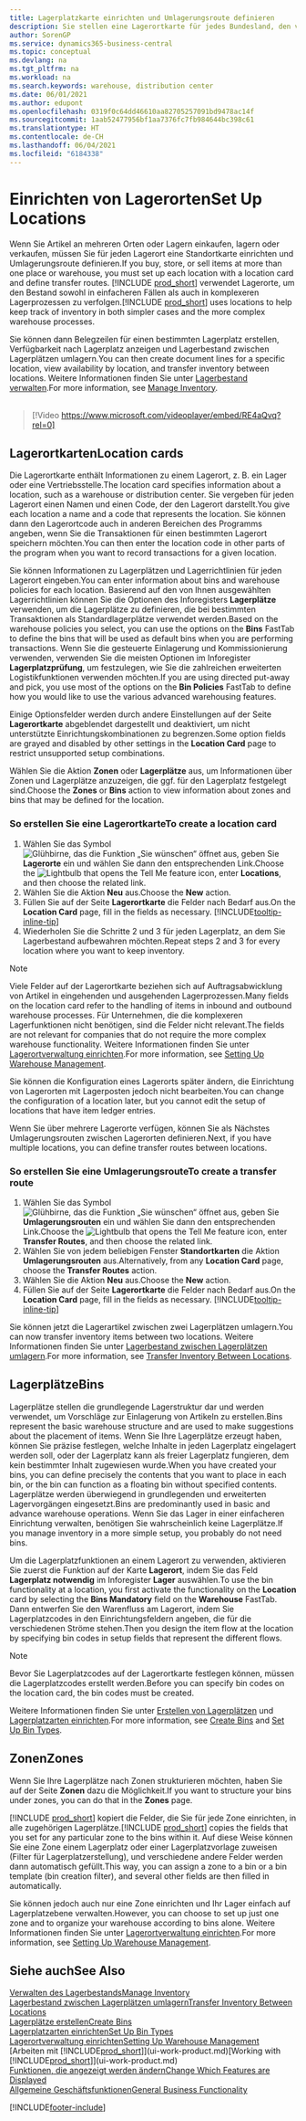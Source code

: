 ```yaml
---
title: Lagerplatzkarte einrichten und Umlagerungsroute definieren
description: Sie stellen eine Lagerortkarte für jedes Bundesland, den von Lagerartikel speichern, beispielsweise, ein Lager oder eine Vertriebsstelle und Einrichtungsrouten, um Artikel zwischen Lagerorten umlagern erstellen.
author: SorenGP
ms.service: dynamics365-business-central
ms.topic: conceptual
ms.devlang: na
ms.tgt_pltfrm: na
ms.workload: na
ms.search.keywords: warehouse, distribution center
ms.date: 06/01/2021
ms.author: edupont
ms.openlocfilehash: 0319f0c64dd46610aa82705257091bd9478ac14f
ms.sourcegitcommit: 1aab52477956bf1aa7376fc7fb984644bc398c61
ms.translationtype: HT
ms.contentlocale: de-CH
ms.lasthandoff: 06/04/2021
ms.locfileid: "6184338"
---
```

# <a name="set-up-locations"></a><span data-ttu-id="3982b-103">Einrichten von Lagerorten</span><span class="sxs-lookup"><span data-stu-id="3982b-103">Set Up Locations</span></span>

<span data-ttu-id="3982b-104">Wenn Sie Artikel an mehreren Orten oder Lagern einkaufen, lagern oder verkaufen, müssen Sie für jeden Lagerort eine Standortkarte einrichten und Umlagerungsroute definieren.</span><span class="sxs-lookup"><span data-stu-id="3982b-104">If you buy, store, or sell items at more than one place or warehouse, you must set up each location with a location card and define transfer routes.</span></span> <span data-ttu-id="3982b-105">[!INCLUDE [prod_short](includes/prod_short.md)] verwendet Lagerorte, um den Bestand sowohl in einfacheren Fällen als auch in komplexeren Lagerprozessen zu verfolgen.</span><span class="sxs-lookup"><span data-stu-id="3982b-105">[!INCLUDE [prod_short](includes/prod_short.md)] uses locations to help keep track of inventory in both simpler cases and the more complex warehouse processes.</span></span>

<span data-ttu-id="3982b-106">Sie können dann Belegzeilen für einen bestimmten Lagerplatz erstellen, Verfügbarkeit nach Lagerplatz anzeigen und Lagerbestand zwischen Lagerplätzen umlagern.</span><span class="sxs-lookup"><span data-stu-id="3982b-106">You can then create document lines for a specific location, view availability by location, and transfer inventory between locations.</span></span> <span data-ttu-id="3982b-107">Weitere Informationen finden Sie unter [Lagerbestand verwalten](inventory-manage-inventory.md).</span><span class="sxs-lookup"><span data-stu-id="3982b-107">For more information, see [Manage Inventory](inventory-manage-inventory.md).</span></span>
<br><br>  
  
> [!Video https://www.microsoft.com/videoplayer/embed/RE4aQvq?rel=0]

## <a name="location-cards"></a><span data-ttu-id="3982b-108">Lagerortkarten</span><span class="sxs-lookup"><span data-stu-id="3982b-108">Location cards</span></span>

<span data-ttu-id="3982b-109">Die Lagerortkarte enthält Informationen zu einem Lagerort, z. B. ein Lager oder eine Vertriebsstelle.</span><span class="sxs-lookup"><span data-stu-id="3982b-109">The location card specifies information about a location, such as a warehouse or distribution center.</span></span> <span data-ttu-id="3982b-110">Sie vergeben für jeden Lagerort einen Namen und einen Code, der den Lagerort darstellt.</span><span class="sxs-lookup"><span data-stu-id="3982b-110">You give each location a name and a code that represents the location.</span></span> <span data-ttu-id="3982b-111">Sie können dann den Lagerortcode auch in anderen Bereichen des Programms angeben, wenn Sie die Transaktionen für einen bestimmten Lagerort speichern möchten.</span><span class="sxs-lookup"><span data-stu-id="3982b-111">You can then enter the location code in other parts of the program when you want to record transactions for a given location.</span></span>  

<span data-ttu-id="3982b-112">Sie können Informationen zu Lagerplätzen und Lagerrichtlinien für jeden Lagerort eingeben.</span><span class="sxs-lookup"><span data-stu-id="3982b-112">You can enter information about bins and warehouse policies for each location.</span></span> <span data-ttu-id="3982b-113">Basierend auf den von Ihnen ausgewählten Lagerrichtlinien können Sie die Optionen des Inforegisters **Lagerplätze** verwenden, um die Lagerplätze zu definieren, die bei bestimmten Transaktionen als Standardlagerplätze verwendet werden.</span><span class="sxs-lookup"><span data-stu-id="3982b-113">Based on the warehouse policies you select, you can use the options on the **Bins** FastTab to define the bins that will be used as default bins when you are performing transactions.</span></span> <span data-ttu-id="3982b-114">Wenn Sie die gesteuerte Einlagerung und Kommissionierung verwenden, verwenden Sie die meisten Optionen im Inforegister **Lagerplatzprüfung**, um festzulegen, wie Sie die zahlreichen erweiterten Logistikfunktionen verwenden möchten.</span><span class="sxs-lookup"><span data-stu-id="3982b-114">If you are using directed put-away and pick, you use most of the options on the **Bin Policies** FastTab to define how you would like to use the various advanced warehousing features.</span></span>  

<span data-ttu-id="3982b-115">Einige Optionsfelder werden durch andere Einstellungen auf der Seite **Lagerortkarte** abgeblendet dargestellt und deaktiviert, um nicht unterstützte Einrichtungskombinationen zu begrenzen.</span><span class="sxs-lookup"><span data-stu-id="3982b-115">Some option fields are grayed and disabled by other settings in the **Location Card** page to restrict unsupported setup combinations.</span></span>  

<span data-ttu-id="3982b-116">Wählen Sie die Aktion **Zonen** oder **Lagerplätze** aus, um Informationen über Zonen und Lagerplätze anzuzeigen, die ggf. für den Lagerplatz festgelegt sind.</span><span class="sxs-lookup"><span data-stu-id="3982b-116">Choose the **Zones** or **Bins** action to view information about zones and bins that may be defined for the location.</span></span>

### <a name="to-create-a-location-card"></a><span data-ttu-id="3982b-117">So erstellen Sie eine Lagerortkarte</span><span class="sxs-lookup"><span data-stu-id="3982b-117">To create a location card</span></span>

1. <span data-ttu-id="3982b-118">Wählen Sie das Symbol ![Glühbirne, das die Funktion „Sie wünschen“ öffnet](media/ui-search/search_small.png "Tell Me-Funktion") aus, geben Sie **Lagerorte** ein und wählen Sie dann den entsprechenden Link.</span><span class="sxs-lookup"><span data-stu-id="3982b-118">Choose the ![Lightbulb that opens the Tell Me feature](media/ui-search/search_small.png "Tell me what you want to do") icon, enter **Locations**, and then choose the related link.</span></span>
2. <span data-ttu-id="3982b-119">Wählen Sie die Aktion **Neu** aus.</span><span class="sxs-lookup"><span data-stu-id="3982b-119">Choose the **New** action.</span></span>
3. <span data-ttu-id="3982b-120">Füllen Sie auf der Seite **Lagerortkarte** die Felder nach Bedarf aus.</span><span class="sxs-lookup"><span data-stu-id="3982b-120">On the **Location Card** page, fill in the fields as necessary.</span></span> [!INCLUDE[tooltip-inline-tip](includes/tooltip-inline-tip_md.md)]
4. <span data-ttu-id="3982b-121">Wiederholen Sie die Schritte 2 und 3 für jeden Lagerplatz, an dem Sie Lagerbestand aufbewahren möchten.</span><span class="sxs-lookup"><span data-stu-id="3982b-121">Repeat steps 2 and 3 for every location where you want to keep inventory.</span></span>

> [!NOTE]  
> <span data-ttu-id="3982b-122">Viele Felder auf der Lagerortkarte beziehen sich auf Auftragsabwicklung von Artikel in eingehenden und ausgehenden Lagerprozessen.</span><span class="sxs-lookup"><span data-stu-id="3982b-122">Many fields on the location card refer to the handling of items in inbound and outbound warehouse processes.</span></span> <span data-ttu-id="3982b-123">Für Unternehmen, die die komplexeren Lagerfunktionen nicht benötigen, sind die Felder nicht relevant.</span><span class="sxs-lookup"><span data-stu-id="3982b-123">The fields are not relevant for companies that do not require the more complex warehouse functionality.</span></span> <span data-ttu-id="3982b-124">Weitere Informationen finden Sie unter [Lagerortverwaltung einrichten](warehouse-setup-warehouse.md).</span><span class="sxs-lookup"><span data-stu-id="3982b-124">For more information, see [Setting Up Warehouse Management](warehouse-setup-warehouse.md).</span></span>

<span data-ttu-id="3982b-125">Sie können die Konfiguration eines Lagerorts später ändern, die Einrichtung von Lagerorten mit Lagerposten jedoch nicht bearbeiten.</span><span class="sxs-lookup"><span data-stu-id="3982b-125">You can change the configuration of a location later, but you cannot edit the setup of locations that have item ledger entries.</span></span>  

<span data-ttu-id="3982b-126">Wenn Sie über mehrere Lagerorte verfügen, können Sie als Nächstes Umlagerungsrouten zwischen Lagerorten definieren.</span><span class="sxs-lookup"><span data-stu-id="3982b-126">Next, if you have multiple locations, you can define transfer routes between locations.</span></span>  

### <a name="to-create-a-transfer-route"></a><span data-ttu-id="3982b-127">So erstellen Sie eine Umlagerungsroute</span><span class="sxs-lookup"><span data-stu-id="3982b-127">To create a transfer route</span></span>

1. <span data-ttu-id="3982b-128">Wählen Sie das Symbol ![Glühbirne, das die Funktion „Sie wünschen“ öffnet](media/ui-search/search_small.png "Tell Me-Funktion") aus, geben Sie **Umlagerungsrouten** ein und wählen Sie dann den entsprechenden Link.</span><span class="sxs-lookup"><span data-stu-id="3982b-128">Choose the ![Lightbulb that opens the Tell Me feature](media/ui-search/search_small.png "Tell me what you want to do") icon, enter **Transfer Routes**, and then choose the related link.</span></span>
2. <span data-ttu-id="3982b-129">Wählen Sie von jedem beliebigen Fenster **Standortkarten** die Aktion **Umlagerungsrouten** aus.</span><span class="sxs-lookup"><span data-stu-id="3982b-129">Alternatively, from any **Location Card** page, choose the **Transfer Routes** action.</span></span>
3. <span data-ttu-id="3982b-130">Wählen Sie die Aktion **Neu** aus.</span><span class="sxs-lookup"><span data-stu-id="3982b-130">Choose the **New** action.</span></span>
4. <span data-ttu-id="3982b-131">Füllen Sie auf der Seite **Lagerortkarte** die Felder nach Bedarf aus.</span><span class="sxs-lookup"><span data-stu-id="3982b-131">On the **Location Card** page, fill in the fields as necessary.</span></span> [!INCLUDE[tooltip-inline-tip](includes/tooltip-inline-tip_md.md)]

<span data-ttu-id="3982b-132">Sie können jetzt die Lagerartikel zwischen zwei Lagerplätzen umlagern.</span><span class="sxs-lookup"><span data-stu-id="3982b-132">You can now transfer inventory items between two locations.</span></span> <span data-ttu-id="3982b-133">Weitere Informationen finden Sie unter [Lagerbestand zwischen Lagerplätzen umlagern](inventory-how-transfer-between-locations.md).</span><span class="sxs-lookup"><span data-stu-id="3982b-133">For more information, see [Transfer Inventory Between Locations](inventory-how-transfer-between-locations.md).</span></span>    

## <a name="bins"></a><span data-ttu-id="3982b-134">Lagerplätze</span><span class="sxs-lookup"><span data-stu-id="3982b-134">Bins</span></span>

<span data-ttu-id="3982b-135">Lagerplätze stellen die grundlegende Lagerstruktur dar und werden verwendet, um Vorschläge zur Einlagerung von Artikeln zu erstellen.</span><span class="sxs-lookup"><span data-stu-id="3982b-135">Bins represent the basic warehouse structure and are used to make suggestions about the placement of items.</span></span> <span data-ttu-id="3982b-136">Wenn Sie Ihre Lagerplätze erzeugt haben, können Sie präzise festlegen, welche Inhalte in jeden Lagerplatz eingelagert werden soll, oder der Lagerplatz kann als freier Lagerplatz fungieren, dem kein bestimmter Inhalt zugewiesen wurde.</span><span class="sxs-lookup"><span data-stu-id="3982b-136">When you have created your bins, you can define precisely the contents that you want to place in each bin, or the bin can function as a floating bin without specified contents.</span></span> <span data-ttu-id="3982b-137">Lagerplätze werden überwiegend in grundlegenden und erweiterten Lagervorgängen eingesetzt.</span><span class="sxs-lookup"><span data-stu-id="3982b-137">Bins are predominantly used in basic and advance warehouse operations.</span></span> <span data-ttu-id="3982b-138">Wenn Sie das Lager in einer einfacheren Einrichtung verwalten, benötigen Sie wahrscheinlich keine Lagerplätze.</span><span class="sxs-lookup"><span data-stu-id="3982b-138">If you manage inventory in a more simple setup, you probably do not need bins.</span></span>

<span data-ttu-id="3982b-139">Um die Lagerplatzfunktionen an einem Lagerort zu verwenden, aktivieren Sie zuerst die Funktion auf der Karte **Lagerort**, indem Sie das Feld **Lagerplatz notwendig** im Inforegister **Lager** auswählen.</span><span class="sxs-lookup"><span data-stu-id="3982b-139">To use the bin functionality at a location, you first activate the functionality on the **Location** card by selecting the **Bins Mandatory** field on the **Warehouse** FastTab.</span></span> <span data-ttu-id="3982b-140">Dann entwerfen Sie den Warenfluss am Lagerort, indem Sie Lagerplatzcodes in den Einrichtungsfeldern angeben, die für die verschiedenen Ströme stehen.</span><span class="sxs-lookup"><span data-stu-id="3982b-140">Then you design the item flow at the location by specifying bin codes in setup fields that represent the different flows.</span></span>

> [!NOTE]
> <span data-ttu-id="3982b-141">Bevor Sie Lagerplatzcodes auf der Lagerortkarte festlegen können, müssen die Lagerplatzcodes erstellt werden.</span><span class="sxs-lookup"><span data-stu-id="3982b-141">Before you can specify bin codes on the location card, the bin codes must be created.</span></span>

<span data-ttu-id="3982b-142">Weitere Informationen finden Sie unter [Erstellen von Lagerplätzen](warehouse-how-to-create-individual-bins.md) und [Lagerplatzarten einrichten](warehouse-how-to-set-up-bin-types.md).</span><span class="sxs-lookup"><span data-stu-id="3982b-142">For more information, see [Create Bins](warehouse-how-to-create-individual-bins.md) and [Set Up Bin Types](warehouse-how-to-set-up-bin-types.md).</span></span>  

## <a name="zones"></a><span data-ttu-id="3982b-143">Zonen</span><span class="sxs-lookup"><span data-stu-id="3982b-143">Zones</span></span>

<span data-ttu-id="3982b-144">Wenn Sie Ihre Lagerplätze nach Zonen strukturieren möchten, haben Sie auf der Seite **Zonen** dazu die Möglichkeit.</span><span class="sxs-lookup"><span data-stu-id="3982b-144">If you want to structure your bins under zones, you can do that in the **Zones** page.</span></span>

<span data-ttu-id="3982b-145">[!INCLUDE [prod_short](includes/prod_short.md)] kopiert die Felder, die Sie für jede Zone einrichten, in alle zugehörigen Lagerplätze.</span><span class="sxs-lookup"><span data-stu-id="3982b-145">[!INCLUDE [prod_short](includes/prod_short.md)] copies the fields that you set for any particular zone to the bins within it.</span></span> <span data-ttu-id="3982b-146">Auf diese Weise können Sie eine Zone einem Lagerplatz oder einer Lagerplatzvorlage zuweisen (Filter für Lagerplatzerstellung), und verschiedene andere Felder werden dann automatisch gefüllt.</span><span class="sxs-lookup"><span data-stu-id="3982b-146">This way, you can assign a zone to a bin or a bin template (bin creation filter), and several other fields are then filled in automatically.</span></span>

<span data-ttu-id="3982b-147">Sie können jedoch auch nur eine Zone einrichten und Ihr Lager einfach auf Lagerplatzebene verwalten.</span><span class="sxs-lookup"><span data-stu-id="3982b-147">However, you can choose to set up just one zone and to organize your warehouse according to bins alone.</span></span> <span data-ttu-id="3982b-148">Weitere Informationen finden Sie unter [Lagerortverwaltung einrichten](warehouse-setup-warehouse.md).</span><span class="sxs-lookup"><span data-stu-id="3982b-148">For more information, see [Setting Up Warehouse Management](warehouse-setup-warehouse.md).</span></span>  

## <a name="see-also"></a><span data-ttu-id="3982b-149">Siehe auch</span><span class="sxs-lookup"><span data-stu-id="3982b-149">See Also</span></span>

[<span data-ttu-id="3982b-150">Verwalten des Lagerbestands</span><span class="sxs-lookup"><span data-stu-id="3982b-150">Manage Inventory</span></span>](inventory-manage-inventory.md)  
[<span data-ttu-id="3982b-151">Lagerbestand zwischen Lagerplätzen umlagern</span><span class="sxs-lookup"><span data-stu-id="3982b-151">Transfer Inventory Between Locations</span></span>](inventory-how-transfer-between-locations.md)  
[<span data-ttu-id="3982b-152">Lagerplätze erstellen</span><span class="sxs-lookup"><span data-stu-id="3982b-152">Create Bins</span></span>](warehouse-how-to-create-individual-bins.md)  
[<span data-ttu-id="3982b-153">Lagerplatzarten einrichten</span><span class="sxs-lookup"><span data-stu-id="3982b-153">Set Up Bin Types</span></span>](warehouse-how-to-set-up-bin-types.md)  
[<span data-ttu-id="3982b-154">Lagerortverwaltung einrichten</span><span class="sxs-lookup"><span data-stu-id="3982b-154">Setting Up Warehouse Management</span></span>](warehouse-setup-warehouse.md)  
<span data-ttu-id="3982b-155">[Arbeiten mit [!INCLUDE[prod_short](includes/prod_short.md)]](ui-work-product.md)</span><span class="sxs-lookup"><span data-stu-id="3982b-155">[Working with [!INCLUDE[prod_short](includes/prod_short.md)]](ui-work-product.md)</span></span>  
[<span data-ttu-id="3982b-156">Funktionen, die angezeigt werden ändern</span><span class="sxs-lookup"><span data-stu-id="3982b-156">Change Which Features are Displayed</span></span>](ui-experiences.md)  
[<span data-ttu-id="3982b-157">Allgemeine Geschäftsfunktionen</span><span class="sxs-lookup"><span data-stu-id="3982b-157">General Business Functionality</span></span>](ui-across-business-areas.md)


[!INCLUDE[footer-include](includes/footer-banner.md)]